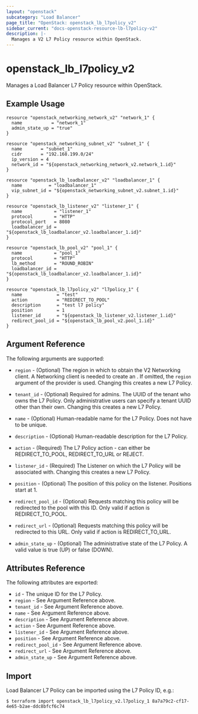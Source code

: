 ```yaml
---
layout: "openstack"
subcategory: "Load Balancer"
page_title: "OpenStack: openstack_lb_l7policy_v2"
sidebar_current: "docs-openstack-resource-lb-l7policy-v2"
description: |-
  Manages a V2 L7 Policy resource within OpenStack.
---
```


# openstack\_lb\_l7policy\_v2

Manages a Load Balancer L7 Policy resource within OpenStack.

## Example Usage

```hcl
resource "openstack_networking_network_v2" "network_1" {
  name           = "network_1"
  admin_state_up = "true"
}

resource "openstack_networking_subnet_v2" "subnet_1" {
  name       = "subnet_1"
  cidr       = "192.168.199.0/24"
  ip_version = 4
  network_id = "${openstack_networking_network_v2.network_1.id}"
}

resource "openstack_lb_loadbalancer_v2" "loadbalancer_1" {
  name          = "loadbalancer_1"
  vip_subnet_id = "${openstack_networking_subnet_v2.subnet_1.id}"
}

resource "openstack_lb_listener_v2" "listener_1" {
  name            = "listener_1"
  protocol        = "HTTP"
  protocol_port   = 8080
  loadbalancer_id = "${openstack_lb_loadbalancer_v2.loadbalancer_1.id}"
}

resource "openstack_lb_pool_v2" "pool_1" {
  name            = "pool_1"
  protocol        = "HTTP"
  lb_method       = "ROUND_ROBIN"
  loadbalancer_id = "${openstack_lb_loadbalancer_v2.loadbalancer_1.id}"
}

resource "openstack_lb_l7policy_v2" "l7policy_1" {
  name             = "test"
  action           = "REDIRECT_TO_POOL"
  description      = "test l7 policy"
  position         = 1
  listener_id      = "${openstack_lb_listener_v2.listener_1.id}"
  redirect_pool_id = "${openstack_lb_pool_v2.pool_1.id}"
}
```

## Argument Reference

The following arguments are supported:

* `region` - (Optional) The region in which to obtain the V2 Networking client.
    A Networking client is needed to create an . If omitted, the
    `region` argument of the provider is used. Changing this creates a new
    L7 Policy.

* `tenant_id` - (Optional) Required for admins. The UUID of the tenant who owns
    the L7 Policy.  Only administrative users can specify a tenant UUID
    other than their own. Changing this creates a new L7 Policy.

* `name` - (Optional) Human-readable name for the L7 Policy. Does not have
    to be unique.

* `description` - (Optional) Human-readable description for the L7 Policy.

* `action` - (Required) The L7 Policy action - can either be REDIRECT\_TO\_POOL,
    REDIRECT\_TO\_URL or REJECT.

* `listener_id` - (Required) The Listener on which the L7 Policy will be associated with.
    Changing this creates a new L7 Policy.

* `position` - (Optional) The position of this policy on the listener. Positions start at 1.

* `redirect_pool_id` - (Optional) Requests matching this policy will be redirected to the
    pool with this ID. Only valid if action is REDIRECT\_TO\_POOL.

* `redirect_url` - (Optional) Requests matching this policy will be redirected to this URL.
    Only valid if action is REDIRECT\_TO\_URL.

* `admin_state_up` - (Optional) The administrative state of the L7 Policy.
    A valid value is true (UP) or false (DOWN).

## Attributes Reference

The following attributes are exported:

* `id` - The unique ID for the L7 Policy.
* `region` - See Argument Reference above.
* `tenant_id` - See Argument Reference above.
* `name` - See Argument Reference above.
* `description` - See Argument Reference above.
* `action` - See Argument Reference above.
* `listener_id` - See Argument Reference above.
* `position` - See Argument Reference above.
* `redirect_pool_id` - See Argument Reference above.
* `redirect_url` - See Argument Reference above.
* `admin_state_up` - See Argument Reference above.

## Import

Load Balancer L7 Policy can be imported using the L7 Policy ID, e.g.:

```
$ terraform import openstack_lb_l7policy_v2.l7policy_1 8a7a79c2-cf17-4e65-b2ae-ddc8bfcf6c74
```
